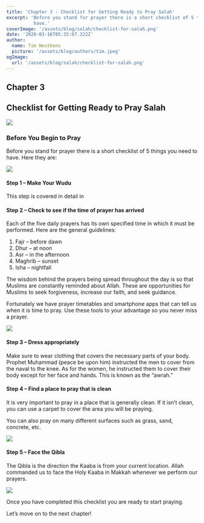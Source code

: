```yaml
---
title: 'Chapter 3 - Checklist for Getting Ready to Pray Salah'
excerpt: 'Before you stand for prayer there is a short checklist of 5 things you need to
          have.'
coverImage: '/assets/blog/salah/checklist-for-salah.png'
date: '2020-03-16T05:35:07.322Z'
author:
  name: Tim Neutkens
  picture: '/assets/blog/authors/tim.jpeg'
ogImage:
  url: '/assets/blog/salah/checklist-for-salah.png'
---
```


## Chapter 3


## Checklist for Getting Ready to Pray Salah


![](/assets/blog/salah/checklist-for-salah.png)

### Before You Begin to Pray


Before you stand for prayer there is a short checklist of 5 things you need to
have. Here they are:

![](/assets/blog/salah/Prayer-checklist-for-salah-1.png)



#### Step 1 – Make Your Wudu  

This step is covered in detail in





#### Step 2 – Check to see if the time of prayer has arrived  

Each of the five daily prayers has its own specified time in which it must be
performed. Here are the general guidelines:

  1. Fajr – before dawn
  2. Dhur – at noon
  3. Asr – in the afternoon
  4. Maghrib – sunset
  5. Isha – nightfall

The wisdom behind the prayers being spread throughout the day is so that
Muslims are constantly reminded about Allah. These are opportunities for
Muslims to seek forgiveness, increase our faith, and seek guidance.

Fortunately we have prayer timetables and smartphone apps that can tell us
when it is time to pray. Use these tools to your advantage so you never miss a
prayer.

![](/assets/blog/salah/wrist-watch-183143_640.jpg)





#### Step 3 – Dress appropriately  

Make sure to wear clothing that covers the necessary parts of your body.
Prophet Muhammad (peace be upon him) instructed the men to cover from the
naval to the knee. As for the women, he instructed them to cover their body
except for her face and hands. This is known as the “awrah.”





#### Step 4 – Find a place to pray that is clean  

It is very important to pray in a place that is generally clean. If it isn’t
clean, you can use a carpet to cover the area you will be praying.

You can also pray on many different surfaces such as grass, sand, concrete,
etc.


![](/assets/blog/salah/prayer-mat-for-salah.jpg)




#### Step 5 – Face the Qibla

The Qibla is the direction the Kaaba is from your current location. Allah
commanded us to face the Holy Kaaba in Makkah whenever we perform our prayers.


![](/assets/blog/salah/face-the-kabah-for-prayer.jpg)

Once you have completed this checklist you are ready to start praying.

Let’s move on to the next chapter!
